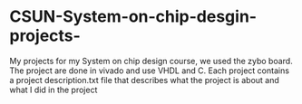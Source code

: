# CSUN-System-on-chip-desgin-projects-
My projects for my System on chip design course, we used the zybo board. The project are done in vivado and use VHDL and C. Each project contains a project description.txt file that describes what the project is about and what I did in the project
